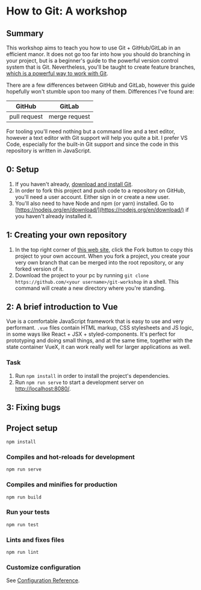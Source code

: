 # How to Git: A workshop

## Summary

This workshop aims to teach you how to use Git + GitHub/GitLab in an efficient manor. It does not go too far into how you should do branching in your project, but is a beginner's guide to the powerful version control system that is Git. Nevertheless, you'll be taught to create feature branches, [which is a powerful way to work with Git](https://www.atlassian.com/git/tutorials/comparing-workflows/feature-branch-workflow).

There are a few differences between GitHub and GitLab, however this guide hopefully won't stumble upon too many of them. Differences I've found are:

| GitHub | GitLab |
| --- | --- |
| pull request | merge request |

For tooling you'll need nothing but a command line and a text editor, however a text editor with Git support will help you quite a bit. I prefer VS Code, especially for the built-in Git support and since the code in this repository is written in JavaScript.

## 0: Setup

1. If you haven't already, [download and install Git](https://git-scm.com/downloads).
2. In order to fork this project and push code to a repository on GitHub, you'll need a user account. Either sign in or create a new user.
3. You'll also need to have Node and npm (or yarn) installed. Go to [https://nodejs.org/en/download/](https://nodejs.org/en/download/) if you haven't already installed it.

## 1: Creating your own repository

1. In the top right corner of [this web site](https://github.com/boyum/git-workshop), click the Fork button to copy this project to your own account. When you fork a project, you create your very own branch that can be merged into the root repository, or any forked version of it.
2. Download the project to your pc by running `git clone https://github.com/<your username>/git-workshop` in a shell. This command will create a new directory where you're standing.

## 2: A brief introduction to Vue

Vue is a comfortable JavaScript framework that is easy to use and very performant. `.vue` files contain HTML markup, CSS stylesheets and JS logic, in some ways like React + JSX + styled-components. It's perfect for prototyping and doing small things, and at the same time, together with the state container VueX, it can work really well for larger applications as well.

### Task

1. Run `npm install` in order to install the project's dependencies.
2. Run `npm run serve` to start a development server on [http://localhost:8080/](http://localhost:8080/).

## 3: Fixing bugs

## Project setup

```shell
npm install
```

### Compiles and hot-reloads for development

```shell
npm run serve
```

### Compiles and minifies for production

```shell
npm run build
```

### Run your tests

```shell
npm run test
```

### Lints and fixes files

```shell
npm run lint
```

### Customize configuration

See [Configuration Reference](https://cli.vuejs.org/config/).
